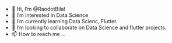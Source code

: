 - 👋 Hi, I’m @RaodotBilal
- 👀 I’m interested in Data Science 
- 🌱 I’m currently learning Data Scienc, Flutter.
- 💞️ I’m looking to collaborate on Data Science and flutter projects.
- 📫 How to reach me ...

<!---
RaodotBilal/RaodotBilal is a ✨ special ✨ repository because its `README.md` (this file) appears on your GitHub profile.
You can click the Preview link to take a look at your changes.
--->
